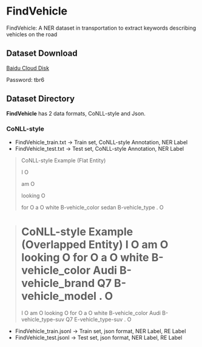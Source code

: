 # FindVehicle
FindVehicle: A NER dataset in transportation to extract keywords describing vehicles on the road

## Dataset Download
[Baidu Cloud Disk](https://pan.baidu.com/s/1NIuDeeIba-eKU5WtIY44nQ)

Password: tbr6

## Dataset Directory
**FindVehicle** has 2 data formats, CoNLL-style and Json. 
### CoNLL-style
  - FindVehicle_train.txt -> Train set, CoNLL-style Annotation, NER Label
  - FindVehicle_test.txt -> Test set, CoNLL-style Annotation, NER Label

> CoNLL-style Example (Flat Entity)
> 
> I O
> 
> am O
> 
> looking O
> 
> for O
> a O
> white B-vehicle_color
> sedan B-vehicle_type
> . O

> CoNLL-style Example (Overlapped Entity)
> I O
> am O
> looking O
> for O
> a O
> white B-vehicle_color
> Audi B-vehicle_brand
> Q7 B-vehicle_model
> . O
>===========
> I O
> am O
> looking O
> for O
> a O
> white B-vehicle_color
> Audi B-vehicle_type-suv
> Q7 E-vehicle_type-suv
> . O



  - FindVehicle_train.jsonl -> Train set, json format, NER Label, RE Label
  - FindVehicle_test.jsonl -> Test set, json format, NER Label, RE Label
